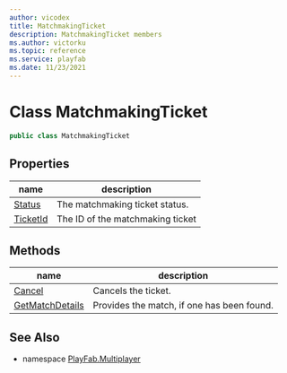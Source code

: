 ```yaml
---
author: vicodex
title: MatchmakingTicket
description: MatchmakingTicket members
ms.author: victorku
ms.topic: reference
ms.service: playfab
ms.date: 11/23/2021
---
```


# Class MatchmakingTicket

```csharp
public class MatchmakingTicket
```

## Properties

| name | description |
| --- | --- |
| [Status](MatchmakingTicket/Status.md) | The matchmaking ticket status. |
| [TicketId](MatchmakingTicket/TicketId.md) | The ID of the matchmaking ticket |

## Methods

| name | description |
| --- | --- |
| [Cancel](MatchmakingTicket/Cancel.md) | Cancels the ticket. |
| [GetMatchDetails](MatchmakingTicket/GetMatchDetails.md) | Provides the match, if one has been found. |

## See Also

* namespace [PlayFab.Multiplayer](../PlayFabMultiplayerSDK.md)
